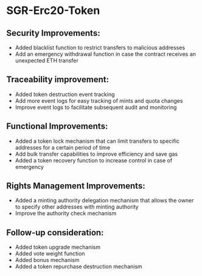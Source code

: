 # SGR-Erc20-Token

## Security Improvements:
  - Added blacklist function to restrict transfers to malicious addresses
  - Add an emergency withdrawal function in case the contract receives an unexpected ETH transfer

## Traceability improvement:
  - Added token destruction event tracking
  - Add more event logs for easy tracking of mints and quota changes
  - Improve event logs to facilitate subsequent audit and monitoring

## Functional Improvements:
  - Added a token lock mechanism that can limit transfers to specific addresses for a certain period of time
  - Add bulk transfer capabilities to improve efficiency and save gas
  - Added a token recovery function to increase control in case of emergency

## Rights Management Improvements:
  - Added a minting authority delegation mechanism that allows the owner to specify other addresses with minting authority
  - Improve the authority check mechanism

## Follow-up consideration:
  - Added token upgrade mechanism
  - Added vote weight function
  - Added bonus mechanism
  - Added a token repurchase destruction mechanism
